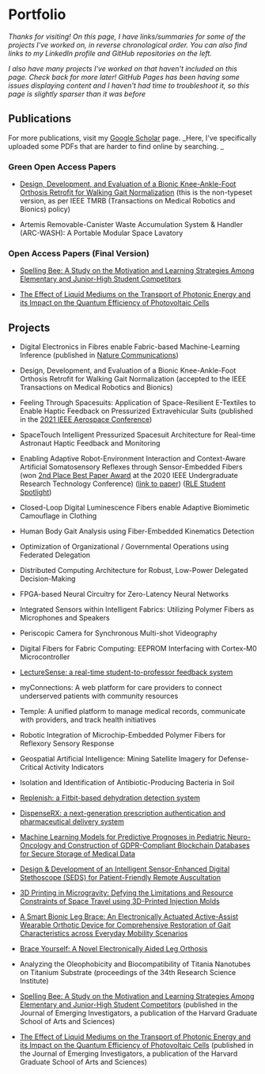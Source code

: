 # Portfolio

_Thanks for visiting! On this page, I have links/summaries for some of the projects I've worked on, in reverse chronological order. You can also find links to my LinkedIn profile and GitHub repositories on the left._

_I also have many projects I've worked on that haven't included on this page. Check back for more later!_
_GitHub Pages has been having some issues displaying content and I haven't had time to troubleshoot it, so this page is slightly sparser than it was before_

## <span title="(organized in reverse chronological order)">Publications</span>

For more publications, visit my [Google Scholar](https://scholar.google.com/citations?user=srRusqEAAAAJ&hl=en&oi=ao) page.
_Here, I've specifically uploaded some PDFs that are harder to find online by searching. _

### Green Open Access Papers

- [Design, Development, and Evaluation of a Bionic Knee-Ankle-Foot Orthosis Retrofit for Walking Gait Normalization](assets/uploads/papers/PayraMahadevan_IEEE_TMRB.pdf)
(this is the non-typeset version, as per IEEE TMRB (Transactions on Medical Robotics and Bionics) policy)

- Artemis Removable-Canister Waste Accumulation System & Handler (ARC-WASH): A Portable Modular Space Lavatory

### Open Access Papers (Final Version)

- [Spelling Bee: A Study on the Motivation and Learning Strategies Among Elementary and Junior-High Student Competitors](assets/uploads/papers/payra_2016.pdf)

- [The Effect of Liquid Mediums on the Transport of Photonic Energy and its Impact on the Quantum Efficiency of Photovoltaic Cells](assets/uploads/papers/payra_2015.pdf)


## <span title="(organized in reverse chronological order)">Projects</span>

- Digital Electronics in Fibres enable Fabric-based Machine-Learning Inference (published in [Nature Communications](https://www.nature.com/articles/s41467-021-23628-5))

- Design, Development, and Evaluation of a Bionic Knee-Ankle-Foot Orthosis Retrofit for Walking Gait Normalization (accepted to the IEEE Transactions on Medical Robotics and Bionics)

- Feeling Through Spacesuits: Application of Space-Resilient E-Textiles to Enable Haptic Feedback on Pressurized Extravehicular Suits (published in the [2021 IEEE Aerospace Conference](https://www.aeroconf.org/))

- SpaceTouch Intelligent Pressurized Spacesuit Architecture for Real-time Astronaut Haptic Feedback and Monitoring

- Enabling Adaptive Robot-Environment Interaction and Context-Aware Artificial Somatosensory Reflexes through Sensor-Embedded Fibers (won [2nd Place Best Paper Award](https://urtc.mit.edu/Best-Paper-Awards.pdf) at the 2020 IEEE Undergraduate Research Technology Conference) ([link to paper](https://www.rle.mit.edu/wp-content/uploads/2020/10/PA20-0081_URTC_Updated.pdf)) ([RLE Student Spotlight](https://www.rle.mit.edu/fibersmit-group-syamantak-payra/))

- Closed-Loop Digital Luminescence Fibers enable Adaptive Biomimetic Camouflage in Clothing

- Human Body Gait Analysis using Fiber-Embedded Kinematics Detection

- Optimization of Organizational / Governmental Operations using Federated Delegation

- Distributed Computing Architecture for Robust, Low-Power Delegated Decision-Making

- FPGA-based Neural Circuitry for Zero-Latency Neural Networks

- Integrated Sensors within Intelligent Fabrics: Utilizing Polymer Fibers as Microphones and Speakers

- Periscopic Camera for Synchronous Multi-shot Videography

- Digital Fibers for Fabric Computing: EEPROM Interfacing with Cortex-M0 Microcontroller

-	[LectureSense: a real-time student-to-professor feedback system](https://devpost.com/software/lecturesense-uimo5f)

- myConnections: A web platform for care providers to connect underserved patients with community resources

- Temple: A unified platform to manage medical records, communicate with providers, and track health initiatives

- Robotic Integration of Microchip-Embedded Polymer Fibers for Reflexory Sensory Response

-	Geospatial Artificial Intelligence: Mining Satellite Imagery for Defense-Critical Activity Indicators

-	Isolation and Identification of Antibiotic-Producing Bacteria in Soil

-	[Replenish: a Fitbit-based dehydration detection system](https://devpost.com/software/replenish-fsulmi)

-	[DispenseRX: a next-generation prescription authentication and pharmaceutical delivery system](https://devpost.com/software/dispenser)

-	[Machine Learning Models for Predictive Prognoses in Pediatric Neuro-Oncology and Construction of GDPR-Compliant Blockchain Databases for Secure Storage of Medical Data](https://youtu.be/AOAD2V2tQjc?t=8690)

-	[Design & Development of an Intelligent Sensor-Enhanced Digital Stethoscope (SEDS) for Patient-Friendly Remote Auscultation](https://abstracts.societyforscience.org/Home/FullAbstract?ProjectId=15366)

-	[3D Printing in Microgravity: Defying the Limitations and Resource Constraints of Space Travel using 3D-Printed Injection Molds](http://3dmolds.webflow.io/)

- [A Smart Bionic Leg Brace: An Electronically Actuated Active-Assist Wearable Orthotic Device for Comprehensive Restoration of Gait Characteristics across Everyday Mobility Scenarios](https://abstracts.societyforscience.org/Home/FullAbstract?ProjectId=5489)

-	[Brace Yourself: A Novel Electronically Aided Leg Orthosis](https://abstracts.societyforscience.org/Home/FullAbstract?ProjectId=10819)

-	Analyzing the Oleophobicity and Biocompatibility of Titania Nanotubes on Titanium Substrate (proceedings of the 34th Research Science Institute)

- [Spelling Bee: A Study on the Motivation and Learning Strategies Among Elementary and Junior-High Student Competitors](https://www.emerginginvestigators.org/articles/spelling-bee-a-study-on-the-motivation-and-learning-strategies-among-elementary-and-junior-high-student-competitors) (published in the Journal of Emerging Investigators, a publication of the Harvard Graduate School of Arts and Sciences)

-	[The Effect of Liquid Mediums on the Transport of Photonic Energy and its Impact on the Quantum Efficiency of Photovoltaic Cells](https://www.emerginginvestigators.org/articles/the-effect-of-various-liquid-mediums-on-the-transport-of-photonic-energy-and-its-impact-on-the-quantum-efficiency-of-photovoltaic-cells) (published in the Journal of Emerging Investigators, a publication of the Harvard Graduate School of Arts and Sciences)
